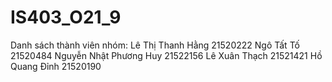 # IS403_O21_9
Danh sách thành viên nhóm:
Lê Thị Thanh Hằng	21520222
Ngô Tất Tố	21520484
Nguyễn Nhật Phương Huy	21522156
Lê Xuân Thạch	21521421
Hồ Quang Đỉnh	21520190
